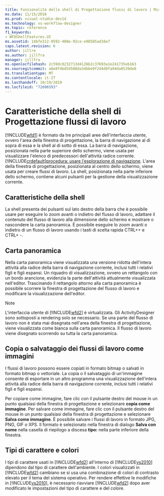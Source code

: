 ```yaml
---
title: Funzionalità della shell di Progettazione flussi di lavoro | Microsoft Docs
ms.date: 11/15/2016
ms.prod: visual-studio-dev14
ms.technology: vs-workflow-designer
ms.topic: reference
f1_keywords:
- WFDShellFeatures.UI
ms.assetid: 14bfe312-9592-408e-92ce-e98585ad16e7
caps.latest.revision: 6
author: jillre
ms.author: jillfra
manager: jillfra
ms.openlocfilehash: 2c59dc8232713d4126b2c37693a1e241735eb163
ms.sourcegitcommit: a8e8f4bd5d508da34bbe9f2d4d9fa94da0539de0
ms.translationtype: MT
ms.contentlocale: it-IT
ms.lasthandoff: 10/19/2019
ms.locfileid: "72606593"
---
```

# <a name="workflow-designer-shell-features"></a>Caratteristiche della shell di Progettazione flussi di lavoro
[!INCLUDE[wfd1](../includes/wfd1-md.md)] è formato da tre principali aree dell'interfaccia utente, ovvero l'area della finestra di progettazione, la barra di navigazione al di sopra di essa e la shell al di sotto di essa. La barra di navigazione, posizionata nella parte superiore dello schermo, viene usata per visualizzare l'elenco di predecessori dell'attività radice corrente. [!INCLUDE[crdefault](../includes/crdefault-md.md)][procedura: usare l'esplorazione di navigazione](../workflow-designer/how-to-use-breadcrumb-navigation.md). L'area della finestra di progettazione, posizionata al centro dello schermo, viene usata per creare flussi di lavoro. La shell, posizionata nella parte inferiore dello schermo, contiene alcuni pulsanti per la gestione della visualizzazione corrente.

## <a name="shell-features"></a>Caratteristiche della shell
 La shell presenta dei pulsanti sul lato destro della barra che è possibile usare per eseguire lo zoom avanti o indietro del flusso di lavoro, adattare il contenuto del flusso di lavoro alla dimensione dello schermo e mostrare o nascondere la carta panoramica. È possibile eseguire lo zoom avanti o indietro di un flusso di lavoro usando i tasti di scelta rapida CTRL++ e CTRL+ -.

## <a name="overview-map"></a>Carta panoramica
 Nella carta panoramica viene visualizzata una versione ridotta dell'intera attività alla radice della barra di navigazione corrente, inclusi tutti i relativi figli e figli espansi. Un riquadro di visualizzazione, ovvero un rettangolo con un bordo arancione, evidenzia la parte dell'attività attualmente visualizzata nell'editor. Trascinando il rettangolo attorno alla carta panoramica è possibile scorrere la finestra di progettazione del flusso di lavoro e modificare la visualizzazione dell'editor.

> [!NOTE]
> L'interfaccia utente di [!INCLUDE[wfd2](../includes/wfd2-md.md)] è virtualizzata. Gli ActivityDesigner sono sottoposti a rendering solo se necessario. Se una parte del flusso di lavoro non è stata mai disegnata nell'area della finestra di progettazione, viene visualizzata come bianca sulla carta panoramica. Il flusso di lavoro viene disegnato scorrendo su tutta la carta panoramica.

## <a name="copying-or-saving-workflows-as-images"></a>Copia o salvataggio dei flussi di lavoro come immagini
 I flussi di lavoro possono essere copiati in formato bitmap o salvati in formato bitmap o vettoriale. La copia o il salvataggio di un'immagine consente di esportare in un altro programma una visualizzazione dell'intera attività alla radice della barra di navigazione corrente, inclusi tutti i relativi figli e figli espansi.

 Per copiare come immagine, fare clic con il pulsante destro del mouse in un punto qualsiasi della finestra di progettazione e selezionare **copia come immagine**. Per salvare come immagine, fare clic con il pulsante destro del mouse in un punto qualsiasi della finestra di progettazione e selezionare **Salva come immagine**. È possibile salvare i flussi di lavoro in formato JPG, PNG, GIF o XPS. Il formato è selezionato nella finestra di dialogo **Salva con nome** nella casella di riepilogo a discesa **tipo:** nella parte inferiore della finestra.

## <a name="fonts-and-colors"></a>Tipi di carattere e colori
 I tipi di carattere usati in [!INCLUDE[wfd2](../includes/wfd2-md.md)] all'interno di [!INCLUDE[vs2010](../includes/vs2010-md.md)] dipendono dal tipo di carattere dell'ambiente. I colori visualizzati in [!INCLUDE[wfd2](../includes/wfd2-md.md)] cambiano se si usa una combinazione di colori di contrasto elevato per il tema del sistema operativo. Per rendere effettive le modifiche in [!INCLUDE[vs2010](../includes/vs2010-md.md)], è necessario riavviare [!INCLUDE[wfd2](../includes/wfd2-md.md)] dopo aver modificato le impostazioni del tipo di carattere e del colore.